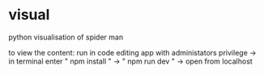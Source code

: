# visual
python visualisation of spider man

to view the content:
run in code editing app with administators privilege -> in terminal enter " npm install " -> " npm run dev " -> open from localhost
